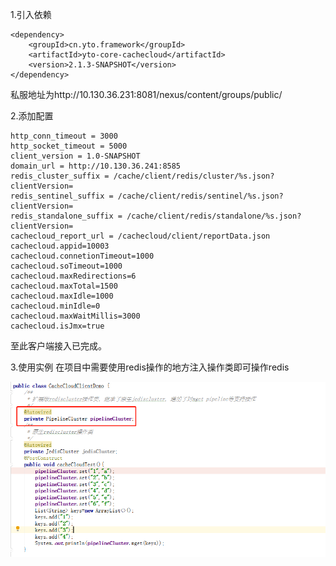 1.引入依赖

```
<dependency>
    <groupId>cn.yto.framework</groupId>
    <artifactId>yto-core-cachecloud</artifactId>
    <version>2.1.3-SNAPSHOT</version>
</dependency>
```

私服地址为http://10.130.36.231:8081/nexus/content/groups/public/

2.添加配置
```
http_conn_timeout = 3000
http_socket_timeout = 5000
client_version = 1.0-SNAPSHOT
domain_url = http://10.130.36.241:8585
redis_cluster_suffix = /cache/client/redis/cluster/%s.json?clientVersion=
redis_sentinel_suffix = /cache/client/redis/sentinel/%s.json?clientVersion=
redis_standalone_suffix = /cache/client/redis/standalone/%s.json?clientVersion=
cachecloud_report_url = /cachecloud/client/reportData.json
cachecloud.appid=10003
cachecloud.connetionTimeout=1000
cachecloud.soTimeout=1000
cachecloud.maxRedirections=6
cachecloud.maxTotal=1500
cachecloud.maxIdle=1000
cachecloud.minIdle=0
cachecloud.maxWaitMillis=3000
cachecloud.isJmx=true
```

至此客户端接入已完成。

3.使用实例 在项目中需要使用redis操作的地方注入操作类即可操作redis

![cacheCloud](../images/cacheCloud.png)  
